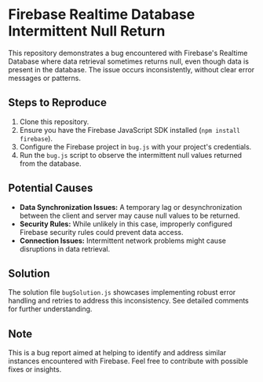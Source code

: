 # Firebase Realtime Database Intermittent Null Return

This repository demonstrates a bug encountered with Firebase's Realtime Database where data retrieval sometimes returns null, even though data is present in the database. The issue occurs inconsistently, without clear error messages or patterns.

## Steps to Reproduce

1.  Clone this repository.
2.  Ensure you have the Firebase JavaScript SDK installed (`npm install firebase`).
3.  Configure the Firebase project in `bug.js` with your project's credentials.
4.  Run the `bug.js` script to observe the intermittent null values returned from the database.

## Potential Causes

* **Data Synchronization Issues:** A temporary lag or desynchronization between the client and server may cause null values to be returned.
* **Security Rules:** While unlikely in this case, improperly configured Firebase security rules could prevent data access. 
* **Connection Issues:** Intermittent network problems might cause disruptions in data retrieval. 

## Solution

The solution file `bugSolution.js` showcases implementing robust error handling and retries to address this inconsistency.  See detailed comments for further understanding. 

## Note

This is a bug report aimed at helping to identify and address similar instances encountered with Firebase. Feel free to contribute with possible fixes or insights.
